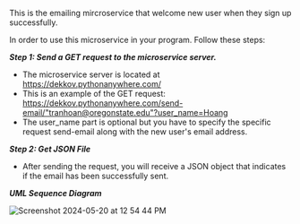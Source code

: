 This is the emailing mircroservice that welcome new user when they sign up successfully.

In order to use this microservice in your program. Follow these steps:

***Step 1: Send a GET request to the microservice server.***
  + The microservice server is located at https://dekkov.pythonanywhere.com/
  + This is an example of the GET request: https://dekkov.pythonanywhere.com/send-email/"tranhoan@oregonstate.edu"?user_name=Hoang
  + The user_name part is optional but you have to specify the specific request send-email along with the new user's email address.

    
***Step 2: Get JSON File***
  + After sending the request, you will receive a JSON object that indicates if the email has been successfully sent.



***UML Sequence Diagram***

![Screenshot 2024-05-20 at 12 54 44 PM](https://github.com/dekkov/microservice/assets/99220799/6ff02922-ee44-4ed3-8f4b-7c089f6bb354)

